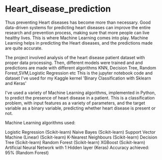 # Heart_disease_prediction

Thus preventing Heart diseases has become more than necessary. Good data-driven systems for predicting heart diseases can improve the entire research and prevention process, making sure that more people can live healthy lives. This is where Machine Learning comes into play. Machine Learning helps in predicting the Heart diseases, and the predictions made are quite accurate.

The project involved analysis of the heart disease patient dataset with proper data processing. Then, different models were trained and and predictions are made with different algorithms KNN, Decision Tree, Random Forest,SVM,Logistic Regression etc This is the jupyter notebook code and dataset I've used for my Kaggle kernel 'Binary Classification with Sklearn and Keras'

I've used a variety of Machine Learning algorithms, implemented in Python, to predict the presence of heart disease in a patient. This is a classification problem, with input features as a variety of parameters, and the target variable as a binary variable, predicting whether heart disease is present or not.

Machine Learning algorithms used:

Logistic Regression (Scikit-learn)
Naive Bayes (Scikit-learn)
Support Vector Machine (Linear) (Scikit-learn)
K-Nearest Neighbours (Scikit-learn)
Decision Tree (Scikit-learn)
Random Forest (Scikit-learn)
XGBoost (Scikit-learn)
Artificial Neural Network with 1 Hidden layer (Keras)
Accuracy achieved: 95% (Random Forest)
